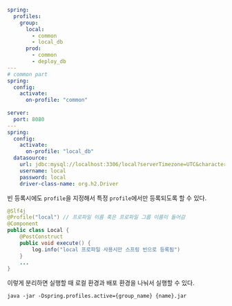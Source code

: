 ```yml
spring:  
  profiles:  
    group:  
      local:
        - common  
        - local_db  
      prod:
        - common  
        - deploy_db  
---  
# common part  
spring:  
  config:  
    activate:  
      on-profile: "common"  
  
server:  
  port: 8080  
---  
spring:  
  config:  
    activate:  
      on-profile: "local_db"  
  datasource:  
    url: jdbc:mysql://localhost:3306/local?serverTimezone=UTC&characterEncoding=UTF-8  
    username: local  
    password: local  
    driver-class-name: org.h2.Driver
```

빈 등록시에도 `profile`을 지정해서 특정 `profile`에서만 등록되도록 할 수 있다.
```java
@Slf4j
@Profile("local") // 프로파일 이름 혹은 프로파일 그룹 이름이 들어감
@Component
public class Local {
    @PostConstruct
    public void execute() {
        log.info("local 프로파일 사용시만 스프링 빈으로 등록됨")
    }
    ...
}
```

이렇게 분리하면 실행할 때 로컬 환경과 배포 환경을 나눠서 실행할 수 있다.
``` terminal
java -jar -Dspring.profiles.active={group_name} {name}.jar
```